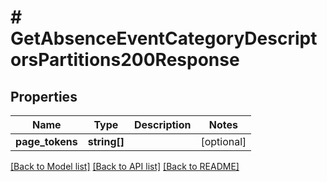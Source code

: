 # # GetAbsenceEventCategoryDescriptorsPartitions200Response

## Properties

Name | Type | Description | Notes
------------ | ------------- | ------------- | -------------
**page_tokens** | **string[]** |  | [optional]

[[Back to Model list]](../../README.md#models) [[Back to API list]](../../README.md#endpoints) [[Back to README]](../../README.md)
